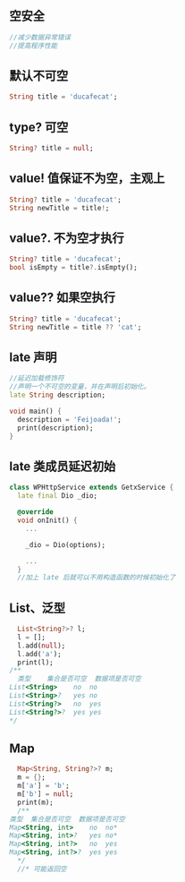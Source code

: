 ## 空安全
```dart
//减少数据异常错误
//提高程序性能
```

## 默认不可空
```dart
String title = 'ducafecat';

```

## type? 可空
```dart
String? title = null;

```
## value! 值保证不为空，主观上
```dart
String? title = 'ducafecat';
String newTitle = title!;
```

## value?. 不为空才执行
```dart
String? title = 'ducafecat';
bool isEmpty = title?.isEmpty();
```

## value?? 如果空执行

```dart
String? title = 'ducafecat';
String newTitle = title ?? 'cat';
```

## late 声明

```dart
//延迟加载修饰符
//声明一个不可空的变量，并在声明后初始化。
late String description;

void main() {
  description = 'Feijoada!';
  print(description);
}

```
## late 类成员延迟初始

```dart
class WPHttpService extends GetxService {
  late final Dio _dio;

  @override
  void onInit() {
    ...

    _dio = Dio(options);

    ...
  }
  //加上 late 后就可以不用构造函数的时候初始化了
  ```

  ## List、泛型

```dart
  List<String?>? l;
  l = [];
  l.add(null);
  l.add('a');
  print(l);
/**
  类型	集合是否可空	数据项是否可空
List<String>	no	no
List<String>?	yes	no
List<String?>	no	yes
List<String?>?	yes	yes
*/
```

## Map
```dart
  Map<String, String?>? m;
  m = {};
  m['a'] = 'b';
  m['b'] = null;
  print(m);
  /** 
类型	集合是否可空	数据项是否可空
Map<String, int>	no	no*
Map<String, int>?	yes	no*
Map<String, int?>	no	yes
Map<String, int?>?	yes	yes
  */
  //* 可能返回空
```